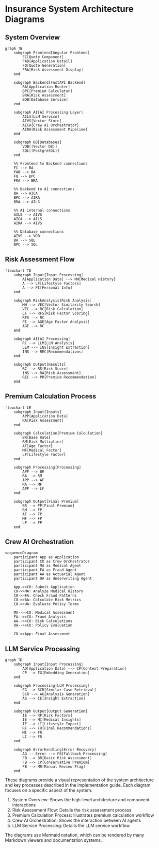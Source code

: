 # Insurance System Architecture Diagrams

## System Overview

```mermaid
graph TB
    subgraph Frontend[Angular Frontend]
        FC[Quote Component]
        FAD[Application Detail]
        FQ[Quote Generation]
        FRA[Risk Assessment Display]
    end

    subgraph Backend[FastAPI Backend]
        BA[Application Router]
        BPC[Premium Calculator]
        BRA[Risk Assessment]
        BDB[Database Service]
    end

    subgraph AI[AI Processing Layer]
        AILS[LLM Service]
        AIVS[Vector Store]
        AICA[Crew AI Orchestrator]
        AIRA[Risk Assessment Pipeline]
    end

    subgraph DB[Databases]
        VDB[(Vector DB)]
        SQL[(PostgreSQL)]
    end

    %% Frontend to Backend connections
    FC --> BA
    FAD --> BA
    FQ --> BPC
    FRA --> BRA

    %% Backend to AI connections
    BA --> AICA
    BPC --> AIRA
    BRA --> AILS

    %% AI internal connections
    AILS --> AIVS
    AICA --> AILS
    AIRA --> AIVS

    %% Database connections
    AIVS --> VDB
    BA --> SQL
    BPC --> SQL
```

## Risk Assessment Flow

```mermaid
flowchart TD
    subgraph Input[Input Processing]
        A[Application Data] --> MH[Medical History]
        A --> LF[Lifestyle Factors]
        A --> PI[Personal Info]
    end

    subgraph RiskAnalysis[Risk Analysis]
        MH --> VEC[Vector Similarity Search]
        VEC --> RC[Risk Calculation]
        LF --> RFS[Risk Factor Scoring]
        RFS --> RC
        PI --> AGE[Age Factor Analysis]
        AGE --> RC
    end

    subgraph AI[AI Processing]
        RC --> LLM[LLM Analysis]
        LLM --> INS[Insight Extraction]
        INS --> REC[Recommendations]
    end

    subgraph Output[Results]
        RC --> RS[Risk Score]
        INS --> RA[Risk Assessment]
        REC --> PR[Premium Recommendation]
    end
```

## Premium Calculation Process

```mermaid
flowchart LR
    subgraph Input[Inputs]
        APP[Application Data]
        RA[Risk Assessment]
    end

    subgraph Calculation[Premium Calculation]
        BR[Base Rate]
        RM[Risk Multiplier]
        AF[Age Factor]
        MF[Medical Factor]
        LF[Lifestyle Factor]
    end

    subgraph Processing[Processing]
        APP --> BR
        RA --> RM
        APP --> AF
        RA --> MF
        APP --> LF
    end

    subgraph Output[Final Premium]
        BR --> FP[Final Premium]
        RM --> FP
        AF --> FP
        MF --> FP
        LF --> FP
    end
```

## Crew AI Orchestration

```mermaid
sequenceDiagram
    participant App as Application
    participant CO as Crew Orchestrator
    participant MA as Medical Agent
    participant FA as Fraud Agent
    participant AA as Actuarial Agent
    participant UA as Underwriting Agent

    App->>CO: Submit Application
    CO->>MA: Analyze Medical History
    CO->>FA: Check Fraud Patterns
    CO->>AA: Calculate Risk Metrics
    CO->>UA: Evaluate Policy Terms

    MA-->>CO: Medical Assessment
    FA-->>CO: Fraud Analysis
    AA-->>CO: Risk Calculations
    UA-->>CO: Policy Evaluation

    CO->>App: Final Assessment
```

## LLM Service Processing

```mermaid
graph TD
    subgraph Input[Input Processing]
        AD[Application Data] --> CP[Context Preparation]
        CP --> EG[Embedding Generation]
    end

    subgraph Processing[LLM Processing]
        EG --> SCR[Similar Case Retrieval]
        SCR --> AG[Analysis Generation]
        AG --> IE[Insight Extraction]
    end

    subgraph Output[Output Generation]
        IE --> RF[Risk Factors]
        IE --> MI[Medical Insights]
        IE --> LI[Lifestyle Impact]
        RF --> FR[Final Recommendations]
        MI --> FR
        LI --> FR
    end

    subgraph ErrorHandling[Error Recovery]
        AG -- Error --> FB[Fallback Processing]
        FB --> BR[Basic Risk Assessment]
        FB --> CP[Conservative Premium]
        FB --> MR[Manual Review Flag]
    end
```

These diagrams provide a visual representation of the system architecture and key processes described in the implementation guide. Each diagram focuses on a specific aspect of the system:

1. System Overview: Shows the high-level architecture and component interactions
2. Risk Assessment Flow: Details the risk assessment process
3. Premium Calculation Process: Illustrates premium calculation workflow
4. Crew AI Orchestration: Shows the interaction between AI agents
5. LLM Service Processing: Details the LLM service workflow

The diagrams use Mermaid notation, which can be rendered by many Markdown viewers and documentation systems. 